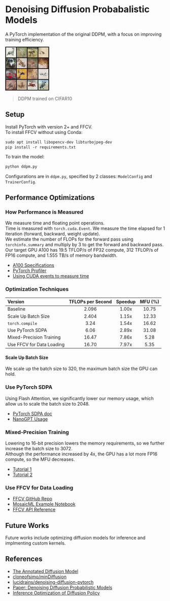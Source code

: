 # Denoising Diffusion Probabalistic Models

A PyTorch implementation of the original DDPM, with a focus on improving training efficiency.

![](ddpm_samples/ddpm_sample_epoch499.png)
> DDPM trained on CIFAR10


## Setup

Install PyTorch with version 2+ and FFCV.  
To install FFCV without using Conda:

```
sudo apt install libopencv-dev libturbojpeg-dev
pip install -r requirements.txt
```

To train the model:
```bash
python ddpm.py
```

Configurations are in `ddpm.py`, specified by 2 classes: `ModelConfig` and `TrainerConfig`.


## Performance Optimizations

### How Performance is Measured

We measure time and floating point operations.  
Time is measured with `torch.cuda.Event`. We measure the time elapsed for 1 iteration (forward, backward, weight update).  
We estimate the number of FLOPs for the forward pass using `torchinfo.summary` and multiply by 3 to get the forward and backward pass.  
Our target GPU A100 has 19.5 TFLOP/s of FP32 compute, 312 TFLOP/s of FP16 compute, and 1.555 TB/s of memory bandwidth.

- [A100 Specifications](https://www.nvidia.com/content/dam/en-zz/Solutions/Data-Center/a100/pdf/nvidia-a100-datasheet-us-nvidia-1758950-r4-web.pdf)
- [PyTorch Profiler](https://pytorch.org/tutorials/recipes/recipes/profiler_recipe.html)
- [Using CUDA events to measure time](https://discuss.pytorch.org/t/how-to-measure-time-in-pytorch/26964/2)


### Optimization Techniques

| Version | TFLOPs per Second | Speedup | MFU (%)
| :- | :-: | :-: | :-: |
| Baseline | 2.096 | 1.00x | 10.75 |
| Scale Up Batch Size | 2.404 | 1.15x | 12.33 |
| `torch.compile` | 3.24 | 1.54x | 16.62 |
| Use PyTorch SDPA | 6.06 | 2.89x | 31.08 |
| Mixed-Precision Training | 16.47 | 7.86x | 5.28 |
| Use FFCV for Data Loading | 16.70 | 7.97x | 5.35 |

#### Scale Up Batch Size

We scale up the batch size to 320, the maximum batch size the GPU can hold.

### Use PyTorch SDPA

Using Flash Attention, we significantly lower our memory usage, which allow us to scale the batch size to 2048.

- [PyTorch SDPA doc](https://pytorch.org/docs/stable/generated/torch.nn.functional.scaled_dot_product_attention.html)
- [NanoGPT Usage](https://github.com/karpathy/nanoGPT/blob/master/model.py)

### Mixed-Precision Training

Lowering to 16-bit precision lowers the memory requirements, so we further increase the batch size to 3072.  
Although the performance increased by 4x, the GPU has a lot more FP16 compute, so the MFU decreases.

- [Tutorial 1](https://pytorch.org/blog/what-every-user-should-know-about-mixed-precision-training-in-pytorch/)
- [Tutorial 2](https://pytorch.org/blog/accelerating-training-on-nvidia-gpus-with-pytorch-automatic-mixed-precision/)

### Use FFCV for Data Loading

- [FFCV GitHub Repo](https://github.com/libffcv/ffcv)
- [MosaicML Example Notebook](https://colab.research.google.com/github/mosaicml/composer/blob/75dabff3f5715f02bfc32cc23c557ba4042c462d/examples/ffcv_dataloaders.ipynb)
- [FFCV API Reference](https://docs.ffcv.io/api_reference.html)


## Future Works

Future works include optimizing diffusion models for inference and implmenting custom kernels.


## References

- [The Annotated Diffusion Model](https://huggingface.co/blog/annotated-diffusion)
- [cloneofsimo/minDiffusion](https://github.com/cloneofsimo/minDiffusion/tree/master)
- [lucidrains/denoising-diffusion-pytorch](https://github.com/lucidrains/denoising-diffusion-pytorch/tree/main)
- [Paper: Denoising Diffusion Probabilistic Models](https://arxiv.org/abs/2006.11239)
- [Inference Optimization of Diffusion Policy](https://www.vrushankdes.ai/diffusion-inference-optimization)
